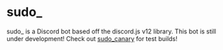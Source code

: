 # sudo_
sudo_ is a Discord bot based off the discord.js v12 library. This bot is still under development! Check out [sudo_canary](https://github.com/Databyte8/sudo_canary) for test builds!
